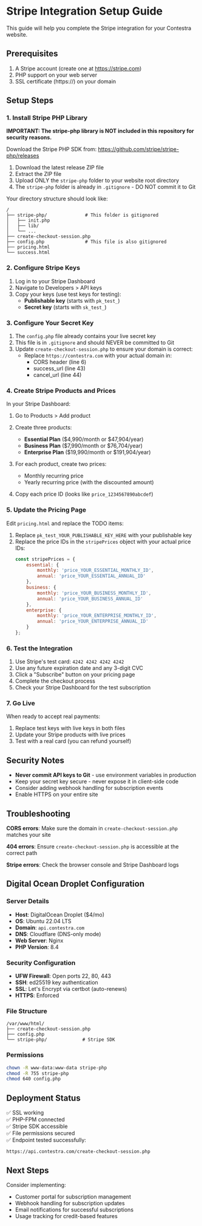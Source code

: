 # Stripe Integration Setup Guide

This guide will help you complete the Stripe integration for your Contestra website.

## Prerequisites

1. A Stripe account (create one at https://stripe.com)
2. PHP support on your web server
3. SSL certificate (https://) on your domain

## Setup Steps

### 1. Install Stripe PHP Library

**IMPORTANT: The stripe-php library is NOT included in this repository for security reasons.**

Download the Stripe PHP SDK from: https://github.com/stripe/stripe-php/releases

1. Download the latest release ZIP file
2. Extract the ZIP file
3. Upload ONLY the `stripe-php` folder to your website root directory
4. The `stripe-php` folder is already in `.gitignore` - DO NOT commit it to Git

Your directory structure should look like:
```
/
├── stripe-php/              # This folder is gitignored
│   ├── init.php
│   ├── lib/
│   └── ...
├── create-checkout-session.php
├── config.php               # This file is also gitignored
├── pricing.html
└── success.html
```

### 2. Configure Stripe Keys

1. Log in to your Stripe Dashboard
2. Navigate to Developers > API keys
3. Copy your keys (use test keys for testing):
   - **Publishable key** (starts with `pk_test_`)
   - **Secret key** (starts with `sk_test_`)

### 3. Configure Your Secret Key

1. The `config.php` file already contains your live secret key
2. This file is in `.gitignore` and should NEVER be committed to Git
3. Update `create-checkout-session.php` to ensure your domain is correct:
   - Replace `https://contestra.com` with your actual domain in:
     - CORS header (line 6)
     - success_url (line 43)
     - cancel_url (line 44)

### 4. Create Stripe Products and Prices

In your Stripe Dashboard:

1. Go to Products > Add product
2. Create three products:
   - **Essential Plan** ($4,990/month or $47,904/year)
   - **Business Plan** ($7,990/month or $76,704/year)
   - **Enterprise Plan** ($19,990/month or $191,904/year)

3. For each product, create two prices:
   - Monthly recurring price
   - Yearly recurring price (with the discounted amount)

4. Copy each price ID (looks like `price_1234567890abcdef`)

### 5. Update the Pricing Page

Edit `pricing.html` and replace the TODO items:

1. Replace `pk_test_YOUR_PUBLISHABLE_KEY_HERE` with your publishable key
2. Replace the price IDs in the `stripePrices` object with your actual price IDs:
   ```javascript
   const stripePrices = {
       essential: {
           monthly: 'price_YOUR_ESSENTIAL_MONTHLY_ID',
           annual: 'price_YOUR_ESSENTIAL_ANNUAL_ID'
       },
       business: {
           monthly: 'price_YOUR_BUSINESS_MONTHLY_ID',
           annual: 'price_YOUR_BUSINESS_ANNUAL_ID'
       },
       enterprise: {
           monthly: 'price_YOUR_ENTERPRISE_MONTHLY_ID',
           annual: 'price_YOUR_ENTERPRISE_ANNUAL_ID'
       }
   };
   ```

### 6. Test the Integration

1. Use Stripe's test card: `4242 4242 4242 4242`
2. Use any future expiration date and any 3-digit CVC
3. Click a "Subscribe" button on your pricing page
4. Complete the checkout process
5. Check your Stripe Dashboard for the test subscription

### 7. Go Live

When ready to accept real payments:
1. Replace test keys with live keys in both files
2. Update your Stripe products with live prices
3. Test with a real card (you can refund yourself)

## Security Notes

- **Never commit API keys to Git** - use environment variables in production
- Keep your secret key secure - never expose it in client-side code
- Consider adding webhook handling for subscription events
- Enable HTTPS on your entire site

## Troubleshooting

**CORS errors**: Make sure the domain in `create-checkout-session.php` matches your site

**404 errors**: Ensure `create-checkout-session.php` is accessible at the correct path

**Stripe errors**: Check the browser console and Stripe Dashboard logs

## Digital Ocean Droplet Configuration

### Server Details
- **Host**: DigitalOcean Droplet ($4/mo)
- **OS**: Ubuntu 22.04 LTS
- **Domain**: `api.contestra.com`
- **DNS**: Cloudflare (DNS-only mode)
- **Web Server**: Nginx
- **PHP Version**: 8.4

### Security Configuration
- **UFW Firewall**: Open ports 22, 80, 443
- **SSH**: ed25519 key authentication
- **SSL**: Let's Encrypt via certbot (auto-renews)
- **HTTPS**: Enforced

### File Structure
```
/var/www/html/
├── create-checkout-session.php
├── config.php
└── stripe-php/             # Stripe SDK
```

### Permissions
```bash
chown -R www-data:www-data stripe-php
chmod -R 755 stripe-php
chmod 640 config.php
```

## Deployment Status

✅ SSL working  
✅ PHP-FPM connected  
✅ Stripe SDK accessible  
✅ File permissions secured  
✅ Endpoint tested successfully:
```
https://api.contestra.com/create-checkout-session.php
```

## Next Steps

Consider implementing:
- Customer portal for subscription management
- Webhook handling for subscription updates
- Email notifications for successful subscriptions
- Usage tracking for credit-based features